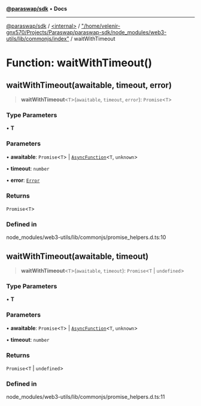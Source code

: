 [**@paraswap/sdk**](../../../../README.md) • **Docs**

***

[@paraswap/sdk](../../../../globals.md) / [\<internal\>](../../../README.md) / ["/home/velenir-gnx570/Projects/Paraswap/paraswap-sdk/node\_modules/web3-utils/lib/commonjs/index"](../README.md) / waitWithTimeout

# Function: waitWithTimeout()

## waitWithTimeout(awaitable, timeout, error)

> **waitWithTimeout**\<`T`\>(`awaitable`, `timeout`, `error`): `Promise`\<`T`\>

### Type Parameters

• **T**

### Parameters

• **awaitable**: `Promise`\<`T`\> \| [`AsyncFunction`](../type-aliases/AsyncFunction.md)\<`T`, `unknown`\>

• **timeout**: `number`

• **error**: [`Error`](../../../interfaces/Error.md)

### Returns

`Promise`\<`T`\>

### Defined in

node\_modules/web3-utils/lib/commonjs/promise\_helpers.d.ts:10

## waitWithTimeout(awaitable, timeout)

> **waitWithTimeout**\<`T`\>(`awaitable`, `timeout`): `Promise`\<`T` \| `undefined`\>

### Type Parameters

• **T**

### Parameters

• **awaitable**: `Promise`\<`T`\> \| [`AsyncFunction`](../type-aliases/AsyncFunction.md)\<`T`, `unknown`\>

• **timeout**: `number`

### Returns

`Promise`\<`T` \| `undefined`\>

### Defined in

node\_modules/web3-utils/lib/commonjs/promise\_helpers.d.ts:11
